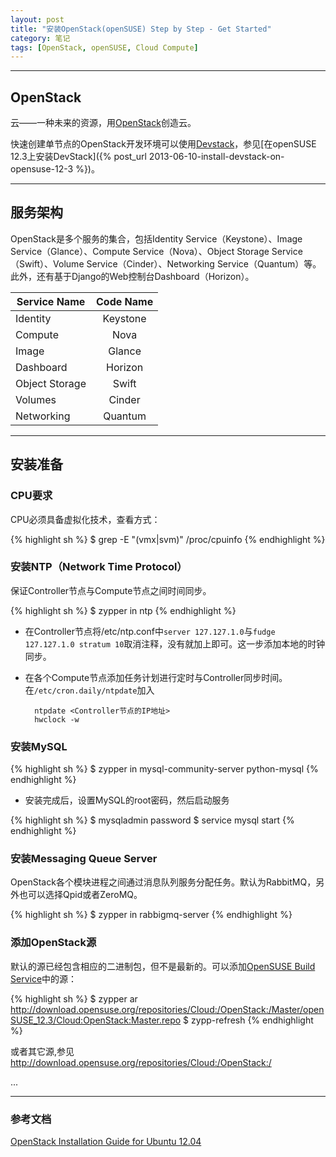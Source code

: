```yaml
---
layout: post
title: "安装OpenStack(openSUSE) Step by Step - Get Started"
category: 笔记
tags: [OpenStack, openSUSE, Cloud Compute]
---
```


---

## OpenStack

云——一种未来的资源，用[OpenStack][]创造云。

快速创建单节点的OpenStack开发环境可以使用[Devstack][]，参见[在openSUSE 12.3上安装DevStack]({% post_url 2013-06-10-install-devstack-on-opensuse-12-3 %})。

---

## 服务架构

OpenStack是多个服务的集合，包括Identity Service（Keystone）、Image Service（Glance）、Compute Service（Nova）、Object Storage Service（Swift）、Volume Service（Cinder）、Networking Service（Quantum）等。此外，还有基于Django的Web控制台Dashboard（Horizon）。

Service Name | Code Name
-----------|:-----------:
Identity | Keystone
Compute | Nova
Image | Glance
Dashboard | Horizon
Object Storage | Swift
Volumes | Cinder
Networking | Quantum


---

## 安装准备

### CPU要求

CPU必须具备虚拟化技术，查看方式：

{% highlight sh %}
$ grep -E "(vmx|svm)" /proc/cpuinfo
{% endhighlight %}

### 安装NTP（Network Time Protocol）

保证Controller节点与Compute节点之间时间同步。

{% highlight sh %}
$ zypper in ntp
{% endhighlight %}

- 在Controller节点将/etc/ntp.conf中`server 127.127.1.0`与`fudge 127.127.1.0 stratum 10`取消注释，没有就加上即可。这一步添加本地的时钟同步。

- 在各个Compute节点添加任务计划进行定时与Controller同步时间。在`/etc/cron.daily/ntpdate`加入

		ntpdate <Controller节点的IP地址>
		hwclock -w

### 安装MySQL

{% highlight sh %}
$ zypper in mysql-community-server python-mysql
{% endhighlight %}

- 安装完成后，设置MySQL的root密码，然后启动服务

{% highlight sh %}
$ mysqladmin password <new password>
$ service mysql start
{% endhighlight %}

### 安装Messaging Queue Server

OpenStack各个模块进程之间通过消息队列服务分配任务。默认为RabbitMQ，另外也可以选择Qpid或者ZeroMQ。

{% highlight sh %}
$ zypper in rabbigmq-server
{% endhighlight %}

### 添加OpenStack源

默认的源已经包含相应的二进制包，但不是最新的。可以添加[OpenSUSE Build Service][]中的源：

{% highlight sh %}
$ zypper ar http://download.opensuse.org/repositories/Cloud:/OpenStack:/Master/openSUSE_12.3/Cloud:OpenStack:Master.repo
$ zypp-refresh
{% endhighlight %}

或者其它源,参见<http://download.opensuse.org/repositories/Cloud:/OpenStack:/>

...

---

### 参考文档

[OpenStack Installation Guide for Ubuntu 12.04][]



[OpenStack]: http://openstack.org
[Devstack]: http://devstack.org
[OpenSUSE Build Service]: https://build.opensuse.org/project/show?project=Cloud%3AOpenStack
[OpenStack Installation Guide for Ubuntu 12.04]: http://docs.openstack.org/grizzly/openstack-compute/install/apt/content/
